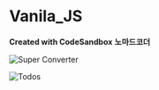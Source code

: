 # Vanila_JS
**Created with CodeSandbox**
**노마드코더**

![Super Converter](https://github.com/ioimmini/Vanila_JS/assets/141547885/94f996b0-3248-49de-9780-45464629bb7f)


![Todos](https://github.com/ioimmini/Vanila_JS/assets/141547885/4f7a9be2-d579-42df-9b57-dff7ef6cbd7a)
